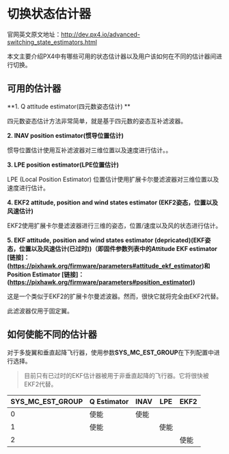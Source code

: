 # 切换状态估计器

官网英文原文地址：http://dev.px4.io/advanced-switching_state_estimators.html

本文主要介绍PX4中有哪些可用的状态估计器以及用户该如何在不同的估计器间进行切换。

## 可用的估计器

**1. Q attitude estimator(四元数姿态估计) **

四元数姿态估计方法非常简单，就是基于四元数的姿态互补滤波器。

**2. INAV position estimator(惯导位置估计)**

惯导位置估计使用互补滤波器对三维位置以及速度进行估计。。

**3. LPE position estimator(LPE位置估计)**

LPE (Local Position Estimator) 位置估计使用扩展卡尔曼滤波器对三维位置以及速度进行估计。

**4. EKF2 attitude, position and wind states estimator (EKF2姿态，位置以及风速估计)**

EKF2使用扩展卡尔曼滤波器进行三维的姿态，位置/速度以及风的状态进行估计。

**5. EKF attitude, position and wind states estimator (depricated)(EKF姿态，位置以及风速估计(已过时))（即固件参数列表中的Attitude EKF estimator [链接]：(https://pixhawk.org/firmware/parameters#attitude_ekf_estimator)和Position Estimator [链接]：(https://pixhawk.org/firmware/parameters#position_estimator))**

这是一个类似于EKF2的扩展卡尔曼滤波器。然而，很快它就将完全由EKF2代替。

此滤波器仅用于固定翼。

## **如何使能不同的估计器**

对于多旋翼和垂直起降飞行器，使用参数**SYS_MC_EST_GROUP**在下列配置中进行选择。


> 目前只有已过时的EKF估计器被用于非垂直起降的飞行器。它将很快被EKF2代替。



| SYS_MC_EST_GROUP | Q Estimator | INAV | LPE  | EKF2 |
| ---------------- | ----------- | ---- | ---- | ---- |
| 0                | 使能          | 使能   |      |      |
| 1                | 使能          |      | 使能   |      |
| 2                |             |      |      | 使能   |


